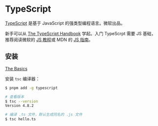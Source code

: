 # TypeScript

[TypeScript](https://www.typescriptlang.org/) 是基于 JavaScript 的强类型编程语言。微软出品。

新手可以从 [The TypeScript Handbook](https://www.typescriptlang.org/docs/handbook/intro.html) 学起。入门 TypeScrpt 需要 JS 基础，推荐阅读微软的 [JS 教程](https://developer.mozilla.org/en-US/docs/Web/JavaScript/Guide)或 MDN 的 [JS 指南](https://developer.mozilla.org/en-US/docs/Web/JavaScript/Guide)。

## 安装

[The Basics](https://www.typescriptlang.org/docs/handbook/2/basic-types.html)

安装 `tsc` 编译器：

```sh
$ pnpm add -g typescript

# 查看版本
$ tsc --version
Version 4.8.2

# 编译 .ts 文件，默认生成同名的 .js 文件
$ tsc hello.ts
```

